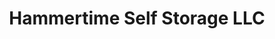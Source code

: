 ---
title: "Hammertime Self Storage LLC"
url: /belvidete/hammertime-self-storage-llc/
shop: storage rental
---